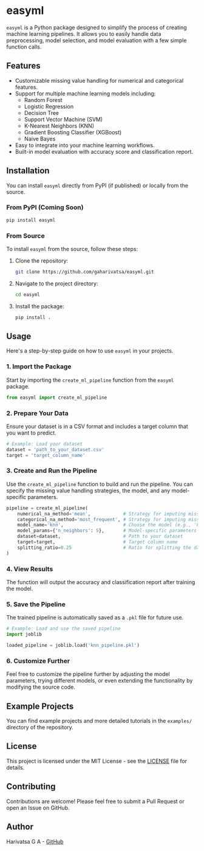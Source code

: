 
# easyml

`easyml` is a Python package designed to simplify the process of creating machine learning pipelines. It allows you to easily handle data preprocessing, model selection, and model evaluation with a few simple function calls.

## Features

- Customizable missing value handling for numerical and categorical features.
- Support for multiple machine learning models including:
  - Random Forest
  - Logistic Regression
  - Decision Tree
  - Support Vector Machine (SVM)
  - K-Nearest Neighbors (KNN)
  - Gradient Boosting Classifier (XGBoost)
  - Naive Bayes
- Easy to integrate into your machine learning workflows.
- Built-in model evaluation with accuracy score and classification report.

## Installation

You can install `easyml` directly from PyPI (if published) or locally from the source.

### From PyPI (Coming Soon)

```bash
pip install easyml
```

### From Source

To install `easyml` from the source, follow these steps:

1. Clone the repository:

    ```bash
    git clone https://github.com/gaharivatsa/easyml.git
    ```

2. Navigate to the project directory:

    ```bash
    cd easyml
    ```

3. Install the package:

    ```bash
    pip install .
    ```

## Usage

Here's a step-by-step guide on how to use `easyml` in your projects.

### 1. Import the Package

Start by importing the `create_ml_pipeline` function from the `easyml` package.

```python
from easyml import create_ml_pipeline
```

### 2. Prepare Your Data

Ensure your dataset is in a CSV format and includes a target column that you want to predict.

```python
# Example: Load your dataset
dataset = 'path_to_your_dataset.csv'
target = 'target_column_name'
```

### 3. Create and Run the Pipeline

Use the `create_ml_pipeline` function to build and run the pipeline. You can specify the missing value handling strategies, the model, and any model-specific parameters.

```python
pipeline = create_ml_pipeline(
    numerical_na_method='mean',            # Strategy for imputing missing values in numerical columns
    categorical_na_method='most_frequent', # Strategy for imputing missing values in categorical columns
    model_name='knn',                      # Choose the model (e.g., 'knn', 'random_forest', etc.)
    model_params={'n_neighbors': 5},       # Model-specific parameters
    dataset=dataset,                       # Path to your dataset
    target=target,                         # Target column name
    splitting_ratio=0.25                   # Ratio for splitting the dataset into training and testing sets
)
```

### 4. View Results

The function will output the accuracy and classification report after training the model.

### 5. Save the Pipeline

The trained pipeline is automatically saved as a `.pkl` file for future use.

```python
# Example: Load and use the saved pipeline
import joblib

loaded_pipeline = joblib.load('knn_pipeline.pkl')
```

### 6. Customize Further

Feel free to customize the pipeline further by adjusting the model parameters, trying different models, or even extending the functionality by modifying the source code.

## Example Projects

You can find example projects and more detailed tutorials in the `examples/` directory of the repository.

## License

This project is licensed under the MIT License - see the [LICENSE](LICENSE) file for details.

## Contributing

Contributions are welcome! Please feel free to submit a Pull Request or open an Issue on GitHub.

## Author

Harivatsa G A - [GitHub](https://github.com/gaharivatsa)
